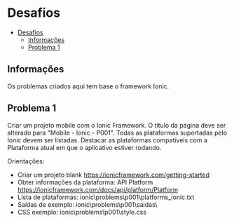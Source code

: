 
# Desafios

* [Desafios](#desafios)
	* [Informações](#informações)
	* [Problema 1](#problema-1)
    
## Informações
Os problemas criados aqui tem base o framework Ionic.

## Problema 1

Criar um projeto mobile com o Ionic Framework. O título da página deve ser alterado para "Mobile - Ionic - P001". Todas as plataformas suportadas pelo Ionic devem ser listadas. Destacar as plataformas compatíveis com a Plataforma atual em que o aplicativo estiver rodando.

Orientações:
* Criar um projeto blank https://ionicframework.com/getting-started
* Obter informações da plataforma: API Platform https://ionicframework.com/docs/api/platform/Platform
* Lista de plataformas: ionic\problems\p001\platforms_ionic.txt
* Saídas de exemplo: ionic\problems\p001\saidas\
* CSS exemplo: ionic\problems\p001\style.css
